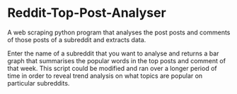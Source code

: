 # Reddit-Top-Post-Analyser
A web scraping python program that analyses the post posts and comments of those posts of a subreddit and extracts data.

Enter the name of a subreddit that you want to analyse and returns a bar graph that summarises the popular words in the top posts and comment of that week. This script could be modified and ran over a longer period of time in order to reveal trend analysis on what topics are popular on particular subreddits.
